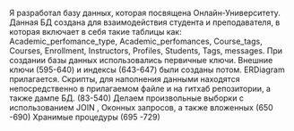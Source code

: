 
Я разработал базу данных, которая посвящена Онлайн-Университету.
Данная БД создана для взаимодействия студента и преподавателя, в которая включает в себя такие таблицы как: 
Academic_perfomance_type, Academic_perfomances, Course_tags, Courses, Enrollment, Instructors,  Profiles,  Students, Tags, messages. 
При создании базы данных использовались первичные ключи. 
Внешние ключи (595-640) и индексы (643-647) были созданы потом. 
ERDiagram прилагается.
Скрипты, для наполнения данными находятся непосредственно в прилагаемом файле и на гитхаб репозитории, а также дампе БД. (83-540)
Делаем произвольные выборки с использованием JOIN , Оконных запросов, а также вложенных (650 -690)
Хранимые процедуры (695 -729)
